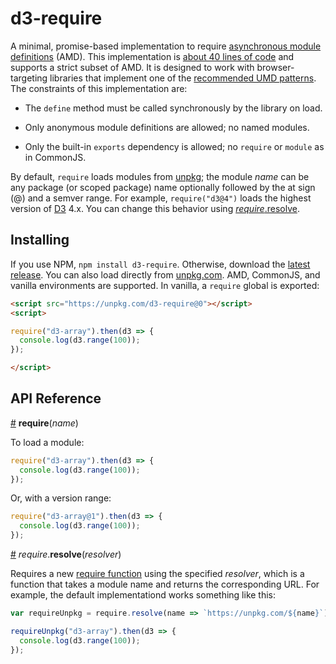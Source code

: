 # d3-require

A minimal, promise-based implementation to require [asynchronous module definitions](https://github.com/amdjs/amdjs-api/blob/master/AMD.md) (AMD). This implementation is [about 40 lines of code](https://github.com/d3/d3-require/blob/master/index.js) and supports a strict subset of AMD. It is designed to work with browser-targeting libraries that implement one of the [recommended UMD patterns](https://github.com/umdjs/umd). The constraints of this implementation are:

* The `define` method must be called synchronously by the library on load.

* Only anonymous module definitions are allowed; no named modules.

* Only the built-in `exports` dependency is allowed; no `require` or `module` as in CommonJS.

By default, `require` loads modules from [unpkg](https://unpkg.com/); the module *name* can be any package (or scoped package) name optionally followed by the at sign (@) and a semver range. For example, `require("d3@4")` loads the highest version of [D3](https://d3js.org) 4.x. You can change this behavior using [*require*.resolve](#require_resolve).

## Installing

If you use NPM, `npm install d3-require`. Otherwise, download the [latest release](https://github.com/d3/d3-require/releases/latest). You can also load directly from [unpkg.com](https://unpkg.com/d3-require/). AMD, CommonJS, and vanilla environments are supported. In vanilla, a `require` global is exported:

```html
<script src="https://unpkg.com/d3-require@0"></script>
<script>

require("d3-array").then(d3 => {
  console.log(d3.range(100));
});

</script>
```

## API Reference

<a href="#require" name="require">#</a> <b>require</b>(<i>name</i>)

To load a module:

```js
require("d3-array").then(d3 => {
  console.log(d3.range(100));
});
```

Or, with a version range:

```js
require("d3-array@1").then(d3 => {
  console.log(d3.range(100));
});
```

<a href="#require_resolve" name="require_resolve">#</a> <i>require</i>.<b>resolve</b>(<i>resolver</i>)

Requires a new [require function](#require) using the specified *resolver*, which is a function that takes a module name and returns the corresponding URL. For example, the default implementationd works something like this:

```js
var requireUnpkg = require.resolve(name => `https://unpkg.com/${name}`);

requireUnpkg("d3-array").then(d3 => {
  console.log(d3.range(100));
});
```
